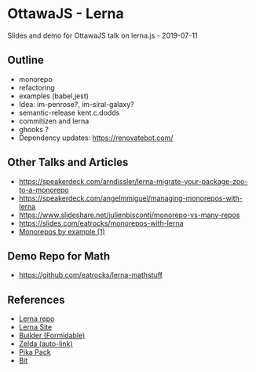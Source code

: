 # OttawaJS - Lerna

Slides and demo for OttawaJS talk on lerna.js - 2019-07-11

## Outline

- monorepo
- refactoring
- examples (babel,jest)
- Idea: im-penrose?, im-siral-galaxy?
- semantic-release kent.c.dodds
- commitizen and lerna
- ghooks ?
- Dependency updates: https://renovatebot.com/

## Other Talks and Articles

- https://speakerdeck.com/arndissler/lerna-migrate-your-package-zoo-to-a-monorepo
- https://speakerdeck.com/angelmmiguel/managing-monorepos-with-lerna
- https://www.slideshare.net/julienbisconti/monorepo-vs-many-repos
- https://slides.com/eatrocks/monorepos-with-lerna
- [Monorepos by example (1)](https://codeburst.io/monorepos-by-example-part-1-3a883b49047e)

## Demo Repo for Math

- https://github.com/eatrocks/lerna-mathstuff

## References

- [Lerna repo](https://github.com/lerna/lerna)
- [Lerna Site](https://lerna.js.org/)
- [Builder (Formidable)](https://github.com/FormidableLabs/builder)
- [Zelda (auto-link)](https://github.com/feross/zelda)
- [Pika Pack](https://github.com/pikapkg/pack)
- [Bit](https://github.com/teambit/bit)
